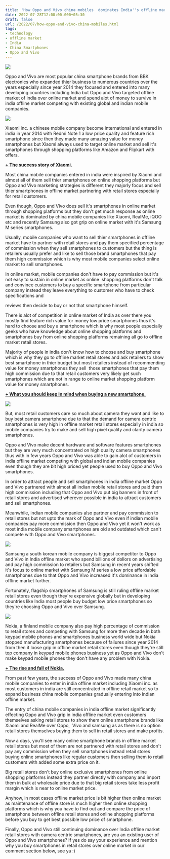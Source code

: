 ```yaml
---
title: 'How Oppo and Vivo china mobiles  dominates India''s offline market.'
date: 2022-07-28T12:00:00.000+05:30
draft: false
url: /2022/07/how-oppo-and-vivo-china-mobiles.html
tags: 
- technology
- offline market
- India
- China Smartphones
- Oppo and Vivo
---
```


 [![](https://lh3.googleusercontent.com/-VrBSLCq-AxU/YuNgatao_-I/AAAAAAAAMwI/V2bW2axmWvcjvXr1H6Z6elG-iN1UQ2QYgCNcBGAsYHQ/s1600/1659068516105961-0.png)](https://lh3.googleusercontent.com/-VrBSLCq-AxU/YuNgatao_-I/AAAAAAAAMwI/V2bW2axmWvcjvXr1H6Z6elG-iN1UQ2QYgCNcBGAsYHQ/s1600/1659068516105961-0.png) 

  

Oppo and Vivo are most popular china smartphone brands from BBK electronics who expanded thier business to numerous countries over the years especially since year 2014 they focused and entered into many developing countries including India but Oppo and Vivo targeted offline market of india over online market and spend alot of money to survive in india offline market competing with existing global and indian mobile companies.

  

 [![](https://lh3.googleusercontent.com/-FktL91eAqxM/YuNzkkSbR6I/AAAAAAAAMwc/FmZAQhMbTEQspc1LcLnSTfOdrApIkbAKQCNcBGAsYHQ/s1600/1659073422471298-0.png)](https://lh3.googleusercontent.com/-FktL91eAqxM/YuNzkkSbR6I/AAAAAAAAMwc/FmZAQhMbTEQspc1LcLnSTfOdrApIkbAKQCNcBGAsYHQ/s1600/1659073422471298-0.png) 

  

  

Xiaomi inc. a chinese mobile company become international and entered in india in year 2014 with Redmi Note 1 a low price quality and feature rich smartphone since then they made many amazing value for money smartphones but Xiaomi always used to target online market and sell it's smartphones through shopping platforms like Amazon and Flipkart with offers.

  

**[\+ The success story of Xiaomi.](https://www.techtracker.in/2022/07/the-success-story-of-xiaomi.html)**

  

Most china mobile companies entered in india were inspired by Xiaomi and almost all of them sell thier smartphones on online shopping platforms but Oppo and Vivo marketing strategies is different they majorly focus and sell thier smartphones in offline market partnering with retail stores especially for retail customers.

  

Even though, Oppo and Vivo does sell it's smartphones in online market through shopping platforms but they don't get much response as online market is dominated by china mobile companies like Xiaomi, RealMe, iQOO etc and recently Samsung also got grip on online market with it's Samsung M series smartphones.  

  

Usually, mobile companies who want to sell thier smartphones in offline market have to partner with retail stores and pay them specified percentage of commission when they sell smartphones to customers but the thing is retailers usually prefer and like to sell those brand smartphones that pay them high commission which is why most mobile companies select online market to sell smartphones.

  

In online market, mobile companies don't have to pay commission but it's not easy to sustain in online market as online  shopping platforms don't talk and convince customers to buy a specific smartphone from particular company instead they leave everything to customer who have to check specifications and 

reviews then decide to buy or not that smartphone himself.  

  

There is alot of competition in online market of India as over there you mostly find feature rich value for money low price smartphones thus it's hard to choose and buy a smartphone which is why most people especially geeks who have knowledge about online shopping platforms and smartphones buy from online shopping platforms remaining all go to offline market retail stores.

  

Majority of people in india don't know how to choose and buy smartphone which is why they go to offline market retail stores and ask retailers to show best smartphone in thier budget but most retailers instead of recommending value for money smartphones they sell  those smartphones that pay them high commission due to that retail customers very likely get such smartphones which are not in range to online market shopping platform value for money smartphones.

  

**[\+ What you should keep in mind when buying a new smartphone.](https://www.techtracker.in/2021/12/what-you-should-keep-in-mind-when.html)**

  

 [![](https://lh3.googleusercontent.com/-WEUhVMCcnHc/YuNzjqmiDrI/AAAAAAAAMwY/FZndzAXXYP0dtugDYIpNyuJy_ycboui-gCNcBGAsYHQ/s1600/1659073418071857-1.png)](https://lh3.googleusercontent.com/-WEUhVMCcnHc/YuNzjqmiDrI/AAAAAAAAMwY/FZndzAXXYP0dtugDYIpNyuJy_ycboui-gCNcBGAsYHQ/s1600/1659073418071857-1.png) 

  

But, most retail customers care so much about camera they want and like to buy best camera smartphone due to that the demand for camera centric smartphones is very high in offline market retail stores especially in india so mobile companies try to make and sell high pixel quality and clarity camera smartphones.

  

Oppo and Vivo make decent hardware and software features smartphones but they are very much concentrated on high quality camera smartphones thus with in few years Oppo and Vivo was able to gain alot of customers in india offline market competing with global and indian mobile companies even though they are bit high priced yet people used to buy Oppo and Vivo smartphones.

  

In order to attract people and sell smartphones in india offline market Oppo and Vivo partnered with almost all indian mobile retail stores and paid them high commission including that Oppo and Vivo put big banners in front of retail stores and advertised wherever possible in india to attract customers and sell smartphones.

  

Meanwhile, indian mobile companies also partner and pay commission to retail stores but not upto the mark of Oppo and Vivo even if indian mobile companies pay more commission then Oppo and Vivo yet it won't work as most india mobile company smartphones are old and outdated which can't compete with Oppo and Vivo smartphones.

  

 [![](https://lh3.googleusercontent.com/-j_om2grn8NM/YuNzihI8vmI/AAAAAAAAMwU/arLfcRv6HGUxBoSorfeelq-2L8Pr59VJgCNcBGAsYHQ/s1600/1659073414030780-2.png)](https://lh3.googleusercontent.com/-j_om2grn8NM/YuNzihI8vmI/AAAAAAAAMwU/arLfcRv6HGUxBoSorfeelq-2L8Pr59VJgCNcBGAsYHQ/s1600/1659073414030780-2.png) 

  

  

Samsung a south korean mobile company is biggest competitor to Oppo and Vivo in India offline market who spend billions of dollors on advertising and pay high commission to retailers but Samsung in recent years shifted it's focus to online market with Samsung M series a low price affordable smartphones due to that Oppo and Vivo increased it's dominance in india offline market further.

  

Fortunately, flagship smartphones of Samsung is still ruling offline market retail stores even though they're expensive globally but in developing countries like India most people buy budget low price smartphones so they're choosing Oppo and Vivo over Samsung.

  

 [![](https://lh3.googleusercontent.com/-aw-0BMY0-oc/YuNzhqfMKKI/AAAAAAAAMwQ/fzNXcpRrnKYkNPwC9jW787slPsp77X6yQCNcBGAsYHQ/s1600/1659073410686476-3.png)](https://lh3.googleusercontent.com/-aw-0BMY0-oc/YuNzhqfMKKI/AAAAAAAAMwQ/fzNXcpRrnKYkNPwC9jW787slPsp77X6yQCNcBGAsYHQ/s1600/1659073410686476-3.png) 

  

  

Nokia, a finland mobile company also pay high percentage of commission to retail stores and competing with Samsung for more then decade in both keypad mobile phones and smartphones business world wide but Nokia stopped manufacturing smartphones because of failures since year 2014 from then it loose grip in offline market retail stores even though they're still top company in keypad mobile phones business yet as Oppo and Vivo don't make keypad mobile phones they don't have any problem with Nokia.

  

**[\+ The rise and fall of Nokia.](https://www.techtracker.in/2022/07/the-rise-and-fall-of-nokia.html)**

  

From past few years, the success of Oppo and Vivo made many china mobile companies to enter in india offline market including Xiaomi inc. as most customers in india are still concentrated in offline retail market so to expand business china mobile companies gradually entering into indian offline market.

  

The entry of china mobile companies in india offline market significantly effecting Oppo and Vivo grip in india offline market even customers themselves asking retail stores to show them online smartphone brands like Xiaomi and RealMe over Oppo,  Vivo and samsung as as there is no option retail stores themselves buying them to sell in retail stores and make profits.

  

Now a days, you'll see many online smartphone brands in offline market retail stores but most of them are not partnered with retail stores and don't pay any commission when they sell smartphones instead retail stores buying online smartphones like regular customers then selling them to retail customers with added some extra price on it.

  

Big retail stores don't buy online exclusive smartphones from online shopping platforms instead they partner directly with company and import them in bulk at wholesale price due to that big retail stores take less profit margin which is near to online market price.

  

Anyhow, in most cases offline market price is bit higher then online market as maintenance of offline store is much higher then online shopping platforms which is why you have to find out and compare the price of smartphone between offline retail stores and online shopping platforms before you buy to get best possible low price of smartphone.

  

Finally, Oppo and Vivo still continuing dominance over India offline market retail stores with camera centric smartphones, are you an existing user of Oppo and Vivo smartphones? If yes do say your experience and mention why you buy smartphones in retail stores over online market in our comment section below, see ya :)